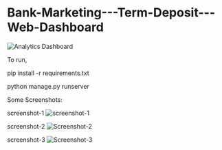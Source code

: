 # Bank-Marketing---Term-Deposit---Web-Dashboard

![Analytics Dashboard](https://www.elegantthemes.com/blog/wp-content/uploads/2016/02/google-analytics-custom-dashboard.jpg)

To run, 

pip install -r requirements.txt                         

python manage.py runserver

Some Screenshots:

screenshot-1
![screenshot-1](https://user-images.githubusercontent.com/18166377/66329114-9863b100-e94b-11e9-926d-b953addcb4de.png)

screenshot-2
![Screenshot-2](https://user-images.githubusercontent.com/18166377/66329225-c9dc7c80-e94b-11e9-94b3-91b5565d32a7.png)

screenshot-3
![Screenshot-3](https://user-images.githubusercontent.com/18166377/66329327-f85a5780-e94b-11e9-9ed7-36b54d2f7554.png)
